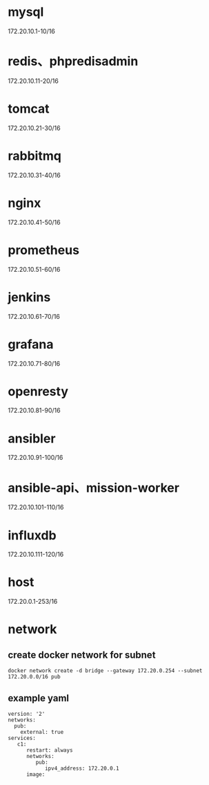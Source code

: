 # mysql
172.20.10.1-10/16

# redis、phpredisadmin
172.20.10.11-20/16

# tomcat
172.20.10.21-30/16

# rabbitmq
172.20.10.31-40/16

# nginx
172.20.10.41-50/16

# prometheus
172.20.10.51-60/16

# jenkins
172.20.10.61-70/16

# grafana
172.20.10.71-80/16

# openresty
172.20.10.81-90/16

# ansibler
172.20.10.91-100/16

# ansible-api、mission-worker
172.20.10.101-110/16

# influxdb
172.20.10.111-120/16

# host
172.20.0.1-253/16

# network
## create  docker network for subnet

```docker
docker network create -d bridge --gateway 172.20.0.254 --subnet 172.20.0.0/16 pub
```

## example yaml
```docker
version: '2'
networks:
  pub:
    external: true
services:
   c1:
      restart: always
      networks:
         pub:
            ipv4_address: 172.20.0.1
      image:
```
